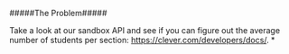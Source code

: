 #####The Problem#####

Take a look at our sandbox API and see if you can figure out the average number of students per section: https://clever.com/developers/docs/. *